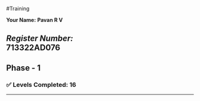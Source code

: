 #Training

**Your Name:**
**Pavan R V**

*Register Number:*  
713322AD076
---

## Phase - 1

### ✅ Levels Completed: 16

---
